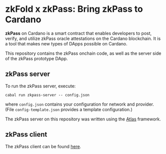 # zkFold x zkPass: Bring zkPass to Cardano

**zkPass** on Cardano is a smart contract that enables developers to post, verify, and utilize zkPass oracle attestations on the Cardano blockchain. It is a tool that makes new types of DApps possible on Cardano.

This repository contains the zkPass onchain code, as well as the server side of the zkPass prototype DApp.

## zkPass server

To run the zkPass server, execute:
```shell
cabal run zkpass-server -- config.json
```
where `config.json` contains your configuration for network and provider.  (File `config-template.json` provides a template configuration.)

The zkPass server on this repository was written using the [Atlas](https://atlas-app.io) framework.

## zkPass client

The zkPass client can be found [here](https://github.com/zkFold/zkpass-client).